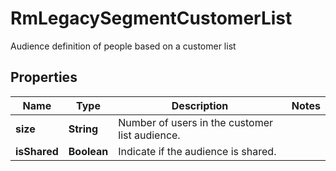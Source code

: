 

# RmLegacySegmentCustomerList

Audience definition of people based on a customer list

## Properties

| Name | Type | Description | Notes |
|------------ | ------------- | ------------- | -------------|
|**size** | **String** | Number of users in the customer list audience. |  |
|**isShared** | **Boolean** | Indicate if the audience is shared. |  |



